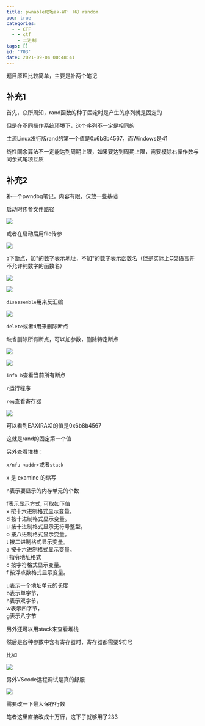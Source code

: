 ```yaml
---
title: pwnable靶场ak-WP （6）random
poc: true
categories:
  - - CTF
  - - ctf
    - 二进制
tags: []
id: '703'
date: 2021-09-04 00:48:41
---
```


题目原理比较简单，主要是补两个笔记

## 补充1

首先，众所周知，rand函数的种子固定时是产生的序列就是固定的

但是在不同操作系统环境下，这个序列不一定是相同的

主流Linux发行版rand的第一个值是0x6b8b4567，而Windows是41

线性同余算法不一定能达到周期上限，如果要达到周期上限，需要模除右操作数与同余式尾项互质

## 补充2

补一个pwndbg笔记，内容有限，仅放一些基础

启动时传参文件路径

![](https://raw.githubusercontent.com/Valkierja/ALLPIC/main/img/202303181049313.png)

或者在启动后用file传参

![](https://raw.githubusercontent.com/Valkierja/ALLPIC/main/img/202303181049998.png)

`b`下断点，加\*的数字表示地址，不加\*的数字表示函数名（但是实际上C类语言并不允许纯数字的函数名）

![](https://raw.githubusercontent.com/Valkierja/ALLPIC/main/img/202303181049878.png)

![](https://raw.githubusercontent.com/Valkierja/ALLPIC/main/img/202303181049686.png)

`disassemble`用来反汇编

![](https://raw.githubusercontent.com/Valkierja/ALLPIC/main/img/202303181049512.png)

`delete`或者`d`用来删除断点

缺省删除所有断点，可以加参数，删除特定断点

![](https://raw.githubusercontent.com/Valkierja/ALLPIC/main/img/202303181049845.png)

![](https://raw.githubusercontent.com/Valkierja/ALLPIC/main/img/202303181049696.png)

`info b`查看当前所有断点

`r`运行程序

`reg`查看寄存器

![](https://raw.githubusercontent.com/Valkierja/ALLPIC/main/img/202303181049535.png)

可以看到EAX(RAX)的值是0x6b8b4567

这就是rand的固定第一个值

另外查看堆栈：

`x/nfu <addr>`或者`stack`

x 是 examine 的缩写

n表示要显示的内存单元的个数

f表示显示方式, 可取如下值  
x 按十六进制格式显示变量。  
d 按十进制格式显示变量。  
u 按十进制格式显示无符号整型。  
o 按八进制格式显示变量。  
t 按二进制格式显示变量。  
a 按十六进制格式显示变量。  
i 指令地址格式  
c 按字符格式显示变量。  
f 按浮点数格式显示变量。

u表示一个地址单元的长度  
b表示单字节，  
h表示双字节，  
w表示四字节，  
g表示八字节

另外还可以用stack来查看堆栈

然后是各种参数中含有寄存器时，寄存器都需要$符号

比如

![](https://raw.githubusercontent.com/Valkierja/ALLPIC/main/img/202303181049014.png)

  

另外VScode远程调试是真的舒服

![](https://raw.githubusercontent.com/Valkierja/ALLPIC/main/img/202303181050301.png)

需要改一下最大保存行数

笔者这里直接改成十万行，这下子就够用了233